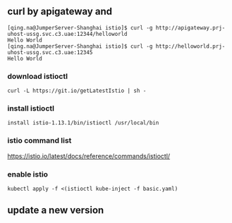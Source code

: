 ## curl by apigateway and 
``` shell
[qing.na@JumperServer-Shanghai istio]$ curl -g http://apigateway.prj-uhost-ussg.svc.c3.uae:12344/helloworld
Hello World
[qing.na@JumperServer-Shanghai istio]$ curl -g http://helloworld.prj-uhost-ussg.svc.c3.uae:12345
Hello World
```



### download istioctl


``` shell
curl -L https://git.io/getLatestIstio | sh -
```



### install istioctl

``` shell
install istio-1.13.1/bin/istioctl /usr/local/bin
```

### istio command list

https://istio.io/latest/docs/reference/commands/istioctl/




### enable istio


``` shell
kubectl apply -f <(istioctl kube-inject -f basic.yaml)
```


## update a new version


